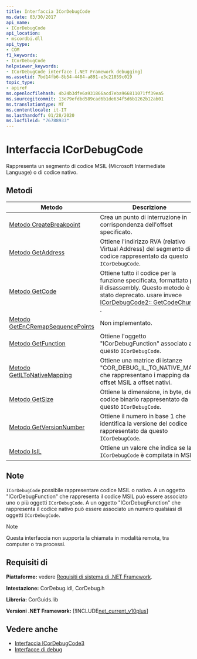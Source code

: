 ```yaml
---
title: Interfaccia ICorDebugCode
ms.date: 03/30/2017
api_name:
- ICorDebugCode
api_location:
- mscordbi.dll
api_type:
- COM
f1_keywords:
- ICorDebugCode
helpviewer_keywords:
- ICorDebugCode interface [.NET Framework debugging]
ms.assetid: 7bd14fb6-8b54-4484-a891-e3c21859c019
topic_type:
- apiref
ms.openlocfilehash: 4b24b3dfe6a931866acd7eba966811071ff39ea5
ms.sourcegitcommit: 13e79efdbd589cad6b1de634f5d6b1262b12ab01
ms.translationtype: MT
ms.contentlocale: it-IT
ms.lasthandoff: 01/28/2020
ms.locfileid: "76788933"
---
```

# <a name="icordebugcode-interface"></a>Interfaccia ICorDebugCode

Rappresenta un segmento di codice MSIL (Microsoft Intermediate Language) o di codice nativo.  
  
## <a name="methods"></a>Metodi  
  
|Metodo|Descrizione|  
|------------|-----------------|  
|[Metodo CreateBreakpoint](icordebugcode-createbreakpoint-method.md)|Crea un punto di interruzione in corrispondenza dell'offset specificato.|  
|[Metodo GetAddress](icordebugcode-getaddress-method.md)|Ottiene l'indirizzo RVA (relativo Virtual Address) del segmento di codice rappresentato da questo `ICorDebugCode`.|  
|[Metodo GetCode](icordebugcode-getcode-method.md)|Ottiene tutto il codice per la funzione specificata, formattato per il disassembly. Questo metodo è stato deprecato. usare invece [ICorDebugCode2:: GetCodeChunks](icordebugcode2-getcodechunks-method.md) .|  
|[Metodo GetEnCRemapSequencePoints](icordebugcode-getencremapsequencepoints-method.md)|Non implementato.|  
|[Metodo GetFunction](icordebugcode-getfunction-method.md)|Ottiene l'oggetto "ICorDebugFunction" associato a questo `ICorDebugCode`.|  
|[Metodo GetILToNativeMapping](icordebugcode-getiltonativemapping-method.md)|Ottiene una matrice di istanze "COR_DEBUG_IL_TO_NATIVE_MAP" che rappresentano i mapping da offset MSIL a offset nativi.|  
|[Metodo GetSize](icordebugcode-getsize-method.md)|Ottiene la dimensione, in byte, del codice binario rappresentato da questo `ICorDebugCode`.|  
|[Metodo GetVersionNumber](icordebugcode-getversionnumber-method.md)|Ottiene il numero in base 1 che identifica la versione del codice rappresentato da questo `ICorDebugCode`.|  
|[Metodo IsIL](icordebugcode-isil-method.md)|Ottiene un valore che indica se la `ICorDebugCode` è compilata in MSIL.|  
  
## <a name="remarks"></a>Note  
 `ICorDebugCode` possibile rappresentare codice MSIL o nativo. A un oggetto "ICorDebugFunction" che rappresenta il codice MSIL può essere associato uno o più oggetti `ICorDebugCode`. A un oggetto "ICorDebugFunction" che rappresenta il codice nativo può essere associato un numero qualsiasi di oggetti `ICorDebugCode`.  
  
> [!NOTE]
> Questa interfaccia non supporta la chiamata in modalità remota, tra computer o tra processi.  
  
## <a name="requirements"></a>Requisiti di  
 **Piattaforme:** vedere [Requisiti di sistema di .NET Framework](../../../../docs/framework/get-started/system-requirements.md).  
  
 **Intestazione:** CorDebug.idl, CorDebug.h  
  
 **Libreria:** CorGuids.lib  
  
 **Versioni .NET Framework:** [!INCLUDE[net_current_v10plus](../../../../includes/net-current-v10plus-md.md)]  
  
## <a name="see-also"></a>Vedere anche

- [Interfaccia ICorDebugCode3](icordebugcode3-interface.md)
- [Interfacce di debug](debugging-interfaces.md)
